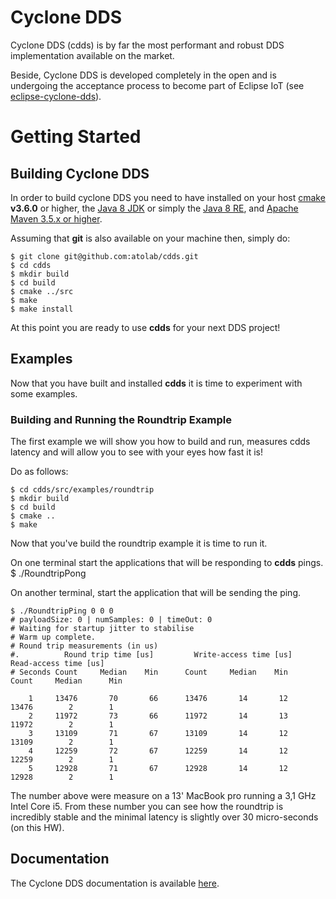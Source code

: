 # Cyclone DDS

Cyclone DDS (cdds) is by far the most performant and robust DDS implementation available on the market. 

Beside, Cyclone DDS is developed completely in the open and is undergoing the acceptance process to become part of Eclipse IoT (see  [eclipse-cyclone-dds](https://projects.eclipse.org/proposals/eclipse-cyclone-dds)).


# Getting Started
## Building Cyclone DDS

In order to build cyclone DDS you need to have installed on your host [cmake](https://cmake.org/download/) **v3.6.0** or higher, the [Java 8 JDK](http://www.oracle.com/technetwork/java/javase/downloads/jdk8-downloads-2133151.html) or simply the [Java 8 RE](http://www.oracle.com/technetwork/java/javase/downloads/server-jre8-downloads-2133154.html), and [Apache Maven 3.5.x or higher](http://maven.apache.org/download.cgi).

Assuming that **git** is also available on your machine then, simply do:

    $ git clone git@github.com:atolab/cdds.git
    $ cd cdds
    $ mkdir build
    $ cd build
    $ cmake ../src
    $ make
    $ make install

At this point you are ready to use **cdds** for your next DDS project!
 

## Examples
Now that you have built and installed **cdds** it is time to experiment with some examples.

### Building and Running the Roundtrip Example
The first example we will show you how to build and run, measures cdds latency and will allow you to see with your eyes how fast it is!

Do as follows:

    $ cd cdds/src/examples/roundtrip
    $ mkdir build
    $ cd build
    $ cmake ..
    $ make
    
Now that you've build the roundtrip example it is time to run it. 

On one terminal start the applications that will be responding to **cdds** pings.
    $ ./RoundtripPong

On another terminal, start the application that will be sending the ping.
    
    $ ./RoundtripPing 0 0 0 
    # payloadSize: 0 | numSamples: 0 | timeOut: 0
    # Waiting for startup jitter to stabilise
    # Warm up complete.
    # Round trip measurements (in us)
    #.          Round trip time [us]         Write-access time [us]      Read-access time [us]
    # Seconds Count     Median    Min      Count     Median    Min     Count     Median      Min
    
        1     13476       70       66      13476       14       12      13476        2        1
        2     11972       73       66      11972       14       13      11972        2        1
        3     13109       71       67      13109       14       12      13109        2        1
        4     12259       72       67      12259       14       12      12259        2        1
        5     12928       71       67      12928       14       12      12928        2        1

The number above were measure on a 13' MacBook pro running a 3,1 GHz Intel Core i5. From these number you can see how the roundtrip is incredibly stable and the minimal latency is slightly over 30 micro-seconds (on this HW).

## Documentation
The Cyclone DDS documentation is available [here](http://cdds.io/docs).
